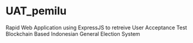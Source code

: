 # UAT_pemilu
Rapid Web Application using ExpressJS to retreive User Acceptance Test Blockchain Based Indonesian General Election System
